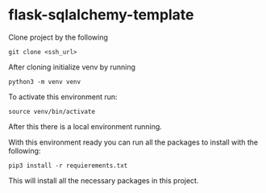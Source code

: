 # flask-sqlalchemy-template

Clone project by the following 

```
git clone <ssh_url>
```
After cloning initialize venv by running
```
python3 -m venv venv
```

To activate this environment run:
```
source venv/bin/activate
```

After this there is a local environment running.

With this environment ready you can run all the packages to install with the following:
```
pip3 install -r requierements.txt
```
This will install all the necessary packages in this project.
